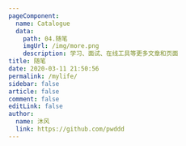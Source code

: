 ```yaml
---
pageComponent:
  name: Catalogue
  data:
    path: 04.随笔
    imgUrl: /img/more.png
    description: 学习、面试、在线工具等更多文章和页面
title: 随笔
date: 2020-03-11 21:50:56
permalink: /mylife/
sidebar: false
article: false
comment: false
editLink: false
author:
  name: 沐风
  link: https://github.com/pwddd
---
```

